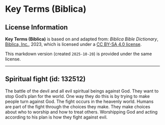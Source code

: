 # Key Terms (Biblica)

## License Information

**Key Terms (Biblica)** is based on and adapted from: _Biblica Bible Dictionary_, [Biblica, Inc.](https://www.biblica.com/), 2023, which is licensed under a [CC BY-SA 4.0 license](https://creativecommons.org/licenses/by-sa/4.0/legalcode.en).

This markdown version (created `2025-10-20`) is provided under the same license.



--------------------------------

## Spiritual fight (id: 132512)

The battle of the devil and all evil spiritual beings against God. They want to stop God’s plan for the world. One way they do this is by trying to make people turn against God. The fight occurs in the heavenly world. Humans are part of the fight through the choices they make. They make choices about who to worship and how to treat others. Worshipping God and acting according to his plan is how they fight against evil.


